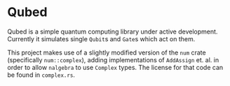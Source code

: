 # Qubed

Qubed is a simple quantum computing library under active development. Currently
it simulates single `Qubit`s and `Gate`s which act on them.

This project makes use of a slightly modified version of the `num` crate
(specifically `num::complex`), adding implementations of `AddAssign` et. al. in
order to allow `nalgebra` to use `Complex` types. The license for that code can
be found in `complex.rs`.
